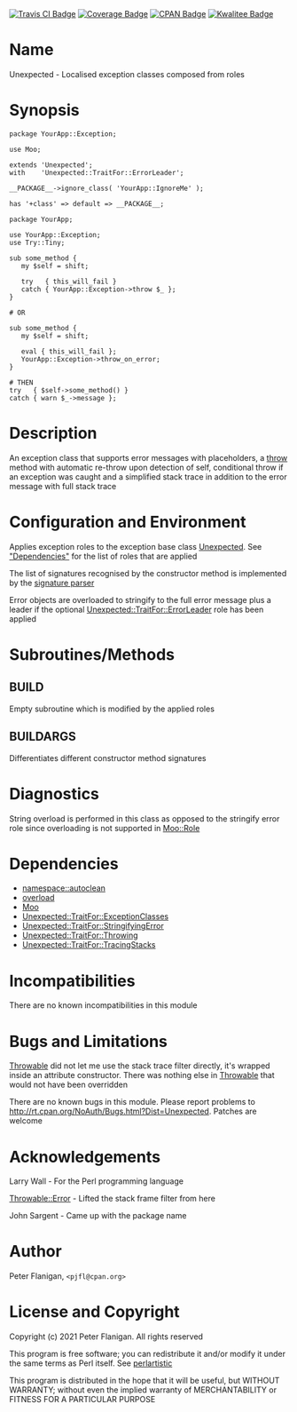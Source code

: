 <div>
    <a href="https://travis-ci.org/pjfl/p5-unexpected"><img src="https://travis-ci.org/pjfl/p5-unexpected.png" alt="Travis CI Badge"></a>
    <a href="https://roxsoft.co.uk/coverage/report/unexpected/latest"><img src="https://roxsoft.co.uk/coverage/badge/unexpected/latest" alt="Coverage Badge"></a>
    <a href="http://badge.fury.io/pl/Unexpected"><img src="https://badge.fury.io/pl/Unexpected.svg" alt="CPAN Badge"></a>
    <a href="http://cpants.cpanauthors.org/dist/Unexpected"><img src="http://cpants.cpanauthors.org/dist/Unexpected.png" alt="Kwalitee Badge"></a>
</div>

# Name

Unexpected - Localised exception classes composed from roles

# Synopsis

    package YourApp::Exception;

    use Moo;

    extends 'Unexpected';
    with    'Unexpected::TraitFor::ErrorLeader';

    __PACKAGE__->ignore_class( 'YourApp::IgnoreMe' );

    has '+class' => default => __PACKAGE__;

    package YourApp;

    use YourApp::Exception;
    use Try::Tiny;

    sub some_method {
       my $self = shift;

       try   { this_will_fail }
       catch { YourApp::Exception->throw $_ };
    }

    # OR

    sub some_method {
       my $self = shift;

       eval { this_will_fail };
       YourApp::Exception->throw_on_error;
    }

    # THEN
    try   { $self->some_method() }
    catch { warn $_->message };

# Description

An exception class that supports error messages with placeholders, a
[throw](https://metacpan.org/pod/Unexpected%3A%3ATraitFor%3A%3AThrowing#throw) method with automatic
re-throw upon detection of self, conditional throw if an exception was
caught and a simplified stack trace in addition to the error message
with full stack trace

# Configuration and Environment

Applies exception roles to the exception base class [Unexpected](https://metacpan.org/pod/Unexpected). See
["Dependencies"](#dependencies) for the list of roles that are applied

The list of signatures recognised by the constructor method is implemented by
the [signature parser](https://metacpan.org/pod/Unexpected%3A%3AFunctions#parse_arg_list)

Error objects are overloaded to stringify to the full error message plus a
leader if the optional [Unexpected::TraitFor::ErrorLeader](https://metacpan.org/pod/Unexpected%3A%3ATraitFor%3A%3AErrorLeader) role has been
applied

# Subroutines/Methods

## BUILD

Empty subroutine which is modified by the applied roles

## BUILDARGS

Differentiates different constructor method signatures

# Diagnostics

String overload is performed in this class as opposed to the stringify
error role since overloading is not supported in [Moo::Role](https://metacpan.org/pod/Moo%3A%3ARole)

# Dependencies

- [namespace::autoclean](https://metacpan.org/pod/namespace%3A%3Aautoclean)
- [overload](https://metacpan.org/pod/overload)
- [Moo](https://metacpan.org/pod/Moo)
- [Unexpected::TraitFor::ExceptionClasses](https://metacpan.org/pod/Unexpected%3A%3ATraitFor%3A%3AExceptionClasses)
- [Unexpected::TraitFor::StringifyingError](https://metacpan.org/pod/Unexpected%3A%3ATraitFor%3A%3AStringifyingError)
- [Unexpected::TraitFor::Throwing](https://metacpan.org/pod/Unexpected%3A%3ATraitFor%3A%3AThrowing)
- [Unexpected::TraitFor::TracingStacks](https://metacpan.org/pod/Unexpected%3A%3ATraitFor%3A%3ATracingStacks)

# Incompatibilities

There are no known incompatibilities in this module

# Bugs and Limitations

[Throwable](https://metacpan.org/pod/Throwable) did not let me use the stack trace filter directly, it's wrapped
inside an attribute constructor. There was nothing else in [Throwable](https://metacpan.org/pod/Throwable)
that would not have been overridden

There are no known bugs in this module.  Please report problems to
http://rt.cpan.org/NoAuth/Bugs.html?Dist=Unexpected. Patches
are welcome

# Acknowledgements

Larry Wall - For the Perl programming language

[Throwable::Error](https://metacpan.org/pod/Throwable%3A%3AError) - Lifted the stack frame filter from here

John Sargent - Came up with the package name

# Author

Peter Flanigan, `<pjfl@cpan.org>`

# License and Copyright

Copyright (c) 2021 Peter Flanigan. All rights reserved

This program is free software; you can redistribute it and/or modify it
under the same terms as Perl itself. See [perlartistic](https://metacpan.org/pod/perlartistic)

This program is distributed in the hope that it will be useful,
but WITHOUT WARRANTY; without even the implied warranty of
MERCHANTABILITY or FITNESS FOR A PARTICULAR PURPOSE

